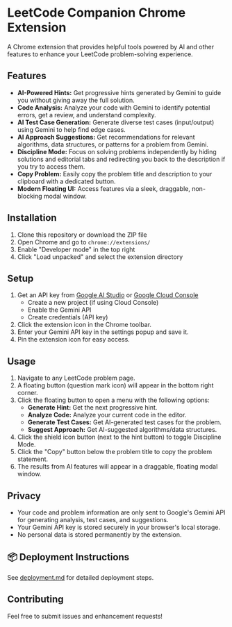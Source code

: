 # LeetCode Companion Chrome Extension

A Chrome extension that provides helpful tools powered by AI and other features to enhance your LeetCode problem-solving experience.

## Features

- **AI-Powered Hints:** Get progressive hints generated by Gemini to guide you without giving away the full solution.
- **Code Analysis:** Analyze your code with Gemini to identify potential errors, get a review, and understand complexity.
- **AI Test Case Generation:** Generate diverse test cases (input/output) using Gemini to help find edge cases.
- **AI Approach Suggestions:** Get recommendations for relevant algorithms, data structures, or patterns for a problem from Gemini.
- **Discipline Mode:** Focus on solving problems independently by hiding solutions and editorial tabs and redirecting you back to the description if you try to access them.
- **Copy Problem:** Easily copy the problem title and description to your clipboard with a dedicated button.
- **Modern Floating UI:** Access features via a sleek, draggable, non-blocking modal window.

## Installation

1. Clone this repository or download the ZIP file
2. Open Chrome and go to `chrome://extensions/`
3. Enable "Developer mode" in the top right
4. Click "Load unpacked" and select the extension directory

## Setup

1. Get an API key from [Google AI Studio](https://aistudio.google.com/) or [Google Cloud Console](https://console.cloud.google.com/)
   - Create a new project (if using Cloud Console)
   - Enable the Gemini API
   - Create credentials (API key)
2. Click the extension icon in the Chrome toolbar.
3. Enter your Gemini API key in the settings popup and save it.
4. Pin the extension icon for easy access.

## Usage

1. Navigate to any LeetCode problem page.
2. A floating button (question mark icon) will appear in the bottom right corner.
3. Click the floating button to open a menu with the following options:
    - **Generate Hint:** Get the next progressive hint.
    - **Analyze Code:** Analyze your current code in the editor.
    - **Generate Test Cases:** Get AI-generated test cases for the problem.
    - **Suggest Approach:** Get AI-suggested algorithms/data structures.
4. Click the shield icon button (next to the hint button) to toggle Discipline Mode.
5. Click the "Copy" button below the problem title to copy the problem statement.
6. The results from AI features will appear in a draggable, floating modal window.

## Privacy

- Your code and problem information are only sent to Google's Gemini API for generating analysis, test cases, and suggestions.
- Your Gemini API key is stored securely in your browser's local storage.
- No personal data is stored permanently by the extension.

## 📦 Deployment Instructions

See [deployment.md](deployment.md) for detailed deployment steps.

## Contributing

Feel free to submit issues and enhancement requests! 
